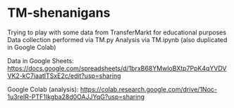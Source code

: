 # TM-shenanigans
Trying to play with some data from TransferMarkt for educational purposes
Data collection performed via TM.py
Analysis via TM.ipynb (also duplicated in Google Colab)

Data in Google Sheets:
https://docs.google.com/spreadsheets/d/1brxB68YMwloBXtp7PpK4qYVDVVK2-kC7iaatITSxE2c/edit?usp=sharing

Google Colab (analysis):
https://colab.research.google.com/drive/1Noc-1u3reIR-PTF1Ikgba28d0OAJJYqG?usp=sharing
